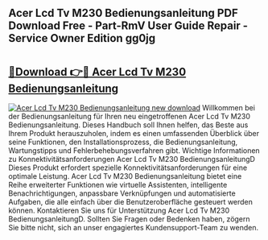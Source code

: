 ## Acer Lcd Tv M230 Bedienungsanleitung PDF Download Free - Part-RmV User Guide Repair - Service Owner Edition gg0jg

# <h2><a href="http://df558tx.blite.top/?on=Acer+Lcd+Tv+M230+Bedienungsanleitung">🔗Download 👉🔴 Acer Lcd Tv M230 Bedienungsanleitung</a></h2>

[![Acer Lcd Tv M230 Bedienungsanleitung new download](https://i.imgur.com/lujVjoI.png)](http://df558tx.blite.top/?on=Acer+Lcd+Tv+M230+Bedienungsanleitung)
Willkommen bei der Bedienungsanleitung für Ihren neu eingetroffenen Acer Lcd Tv M230 Bedienungsanleitung. Dieses Handbuch soll Ihnen helfen, das Beste aus Ihrem Produkt herauszuholen, indem es einen umfassenden Überblick über seine Funktionen, den Installationsprozess, die Bedienungsanleitung, Wartungstipps und Fehlerbehebungsverfahren gibt. Wichtige Informationen zu Konnektivitätsanforderungen Acer Lcd Tv M230 BedienungsanleitungD Dieses Produkt erfordert spezielle Konnektivitätsanforderungen für eine optimale Leistung. Acer Lcd Tv M230 Bedienungsanleitung bietet eine Reihe erweiterter Funktionen wie virtuelle Assistenten, intelligente Benachrichtigungen, anpassbare Verknüpfungen und automatisierte Aufgaben, die alle einfach über die Benutzeroberfläche gesteuert werden können. Kontaktieren Sie uns für Unterstützung Acer Lcd Tv M230 BedienungsanleitungD. Sollten Sie Fragen oder Bedenken haben, zögern Sie bitte nicht, sich an unser engagiertes Kundensupport-Team zu wenden.
